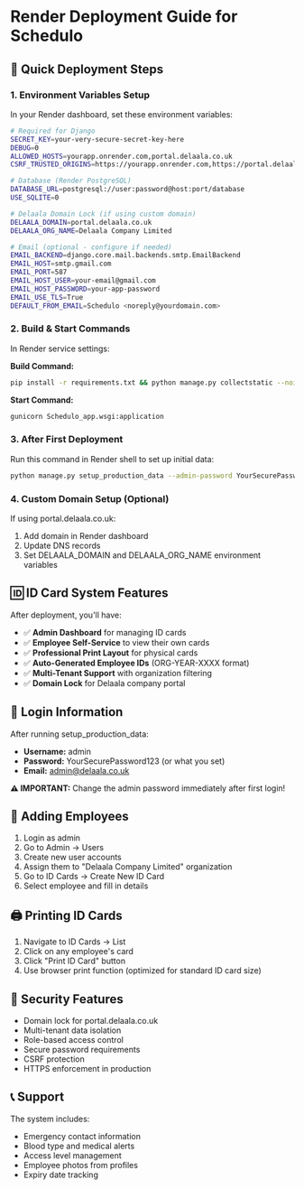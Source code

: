 # Render Deployment Guide for Schedulo

## 🚀 Quick Deployment Steps

### 1. Environment Variables Setup
In your Render dashboard, set these environment variables:

```bash
# Required for Django
SECRET_KEY=your-very-secure-secret-key-here
DEBUG=0
ALLOWED_HOSTS=yourapp.onrender.com,portal.delaala.co.uk
CSRF_TRUSTED_ORIGINS=https://yourapp.onrender.com,https://portal.delaala.co.uk

# Database (Render PostgreSQL)
DATABASE_URL=postgresql://user:password@host:port/database
USE_SQLITE=0

# Delaala Domain Lock (if using custom domain)
DELAALA_DOMAIN=portal.delaala.co.uk
DELAALA_ORG_NAME=Delaala Company Limited

# Email (optional - configure if needed)
EMAIL_BACKEND=django.core.mail.backends.smtp.EmailBackend
EMAIL_HOST=smtp.gmail.com
EMAIL_PORT=587
EMAIL_HOST_USER=your-email@gmail.com
EMAIL_HOST_PASSWORD=your-app-password
EMAIL_USE_TLS=True
DEFAULT_FROM_EMAIL=Schedulo <noreply@yourdomain.com>
```

### 2. Build & Start Commands
In Render service settings:

**Build Command:**
```bash
pip install -r requirements.txt && python manage.py collectstatic --noinput && python manage.py migrate
```

**Start Command:**
```bash
gunicorn Schedulo_app.wsgi:application
```

### 3. After First Deployment
Run this command in Render shell to set up initial data:

```bash
python manage.py setup_production_data --admin-password YourSecurePassword123
```

### 4. Custom Domain Setup (Optional)
If using portal.delaala.co.uk:
1. Add domain in Render dashboard
2. Update DNS records
3. Set DELAALA_DOMAIN and DELAALA_ORG_NAME environment variables

## 🆔 ID Card System Features

After deployment, you'll have:

- ✅ **Admin Dashboard** for managing ID cards
- ✅ **Employee Self-Service** to view their own cards
- ✅ **Professional Print Layout** for physical cards
- ✅ **Auto-Generated Employee IDs** (ORG-YEAR-XXXX format)
- ✅ **Multi-Tenant Support** with organization filtering
- ✅ **Domain Lock** for Delaala company portal

## 📱 Login Information

After running setup_production_data:
- **Username:** admin
- **Password:** YourSecurePassword123 (or what you set)
- **Email:** admin@delaala.co.uk

**⚠️ IMPORTANT:** Change the admin password immediately after first login!

## 🔧 Adding Employees

1. Login as admin
2. Go to Admin → Users
3. Create new user accounts
4. Assign them to "Delaala Company Limited" organization
5. Go to ID Cards → Create New ID Card
6. Select employee and fill in details

## 🖨️ Printing ID Cards

1. Navigate to ID Cards → List
2. Click on any employee's card
3. Click "Print ID Card" button
4. Use browser print function (optimized for standard ID card size)

## 🔐 Security Features

- Domain lock for portal.delaala.co.uk
- Multi-tenant data isolation
- Role-based access control
- Secure password requirements
- CSRF protection
- HTTPS enforcement in production

## 📞 Support

The system includes:
- Emergency contact information
- Blood type and medical alerts
- Access level management
- Employee photos from profiles
- Expiry date tracking
